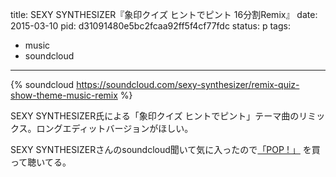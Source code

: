 title: SEXY SYNTHESIZER『象印クイズ ヒントでピント 16分割Remix』
date: 2015-03-10
pid: d31091480e5bc2fcaa92ff5f4cf77fdc
status: p
tags:
- music
- soundcloud
---

{% soundcloud https://soundcloud.com/sexy-synthesizer/remix-quiz-show-theme-music-remix %}

SEXY SYNTHESIZER氏による「象印クイズ ヒントでピント」テーマ曲のリミックス。ロングエディットバージョンがほしい。

SEXY SYNTHESIZERさんのsoundcloud聞いて気に入ったので[「POP ! 」](http://sexy-synthesizer.bandcamp.com/album/pop) を買って聴いてる。
